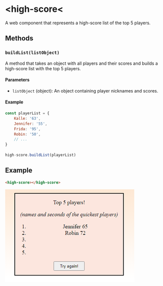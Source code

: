 # &lt;high-score&lt;

A web component that represents a high-score list of the top 5 players.

## Methods

### `buildList(listObject)`

A method that takes an object with all players and their scores and builds a high-score list with the top 5 players.

#### Parameters
 - `listObject` (object): An object containing player nicknames and scores.

#### Example
```javascript
const playerList = {
    Kalle: '63',
    Jennifer: '55',
    Frida: '95',
    Robin: '50',
    // ...
}

high-score.buildList(playerList)
```

## Example

```html
<high-score></high-score>
```

![Example](./img/highScoreComponent.PNG)